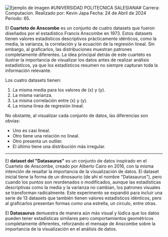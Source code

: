 ![Ejemplo de imagen](https://upload.wikimedia.org/wikipedia/commons/b/b0/Logo_Universidad_Polit%C3%A9cnica_Salesiana_del_Ecuador.png)
#UNIVERSIDAD POLITECNICA SALESIANA#
Carrera: Computacion.
Realizado por: Kevin Japa
Fecha: 24 de Abril de 2024    
Periodo: 65.

El **Cuarteto de Anscombe** es un conjunto de cuatro datasets que fueron diseñados por el estadístico Francis Anscombe en 1973. Estos datasets tienen valores estadísticos descriptivos prácticamente idénticos, como la media, la varianza, la correlación y la ecuación de la regresión lineal. Sin embargo, al graficarlos, las distribuciones muestran patrones completamente diferentes. La idea principal detrás de este cuarteto es ilustrar la importancia de visualizar los datos antes de realizar análisis estadísticos, ya que los estadísticos resumen no siempre capturan toda la información relevante.

Los cuatro datasets tienen:
1. La misma media para los valores de \(x\) y \(y\).
2. La misma varianza.
3. La misma correlación entre \(x\) y \(y\).
4. La misma línea de regresión lineal.

No obstante, al visualizar cada conjunto de datos, las diferencias son obvias:
- Uno es casi lineal.
- Otro tiene una relación no lineal.
- Otro presenta un outlier.
- El último tiene una distribución más irregular.

---

El **dataset del "Datasaurus"** es un conjunto de datos inspirado en el Cuarteto de Anscombe, creado por Alberto Cairo en 2016, con la misma intención de resaltar la importancia de la visualización de datos. El dataset inicial tiene la forma de un dinosaurio (de ahí el nombre "Datasaurus"), pero cuando los puntos son reordenados o modificados, aunque las estadísticas descriptivas como la media y la varianza no cambian, los patrones visuales se transforman radicalmente. Este experimento se expandió para incluir una serie de 13 datasets que también tienen valores estadísticos idénticos, pero al graficarlos presentan formas como una estrella, un círculo, entre otras. 

El **Datasaurus** demuestra de manera aún más visual y lúdica que los datos pueden tener estadísticas similares pero comportamientos geométricos completamente diferentes, reforzando el mensaje de Anscombe sobre la importancia de la visualización en el análisis de datos.


